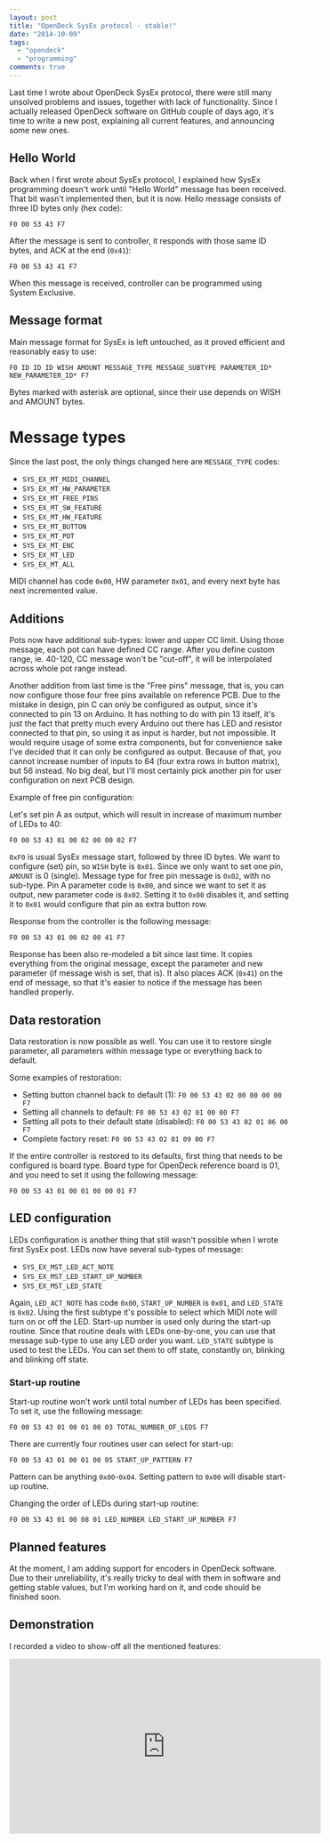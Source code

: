 ```yaml
---
layout: post
title: "OpenDeck SysEx protocol - stable!"
date: "2014-10-09"
tags: 
  - "opendeck"
  - "programming"
comments: true
---
```


Last time I wrote about OpenDeck SysEx protocol, there were still many unsolved problems and issues, together with lack of functionality. Since I actually released OpenDeck software on GitHub couple of days ago, it's time to write a new post, explaining all current features, and announcing some new ones.

## Hello World

Back when I first wrote about SysEx protocol, I explained how SysEx programming doesn't work until "Hello World" message has been received. That bit wasn't implemented then, but it is now. Hello message consists of three ID bytes only (hex code):

`F0 00 53 43 F7`

After the message is sent to controller, it responds with those same ID bytes, and ACK at the end (`0x41`):

`F0 00 53 43 41 F7`

When this message is received, controller can be programmed using System Exclusive.

## Message format

Main message format for SysEx is left untouched, as it proved efficient and reasonably easy to use:

`F0 ID ID ID WISH AMOUNT MESSAGE_TYPE MESSAGE_SUBTYPE PARAMETER_ID* NEW_PARAMETER_ID* F7`

Bytes marked with asterisk are optional, since their use depends on WISH and AMOUNT bytes.

# Message types

Since the last post, the only things changed here are `MESSAGE_TYPE` codes:

* `SYS_EX_MT_MIDI_CHANNEL`
* `SYS_EX_MT_HW_PARAMETER`
* `SYS_EX_MT_FREE_PINS`
* `SYS_EX_MT_SW_FEATURE`
* `SYS_EX_MT_HW_FEATURE`
* `SYS_EX_MT_BUTTON`
* `SYS_EX_MT_POT`
* `SYS_EX_MT_ENC`
* `SYS_EX_MT_LED`
* `SYS_EX_MT_ALL`

MIDI channel has code `0x00`, HW parameter `0x01`, and every next byte has next incremented value.

## Additions

Pots now have additional sub-types: lower and upper CC limit. Using those message, each pot can have defined CC range. After you define custom range, ie. 40-120, CC message won't be "cut-off", it will be interpolated across whole pot range instead.

Another addition from last time is the "Free pins" message, that is, you can now configure those four free pins available on reference PCB. Due to the mistake in design, pin C can only be configured as output, since it's connected to pin 13 on Arduino. It has nothing to do with pin 13 itself, it's just the fact that pretty much every Arduino out there has LED and resistor connected to that pin, so using it as input is harder, but not impossible. It would require usage of some extra components, but for convenience sake I've decided that it can only be configured as output. Because of that, you cannot increase number of inputs to 64 (four extra rows in button matrix), but 56 instead. No big deal, but I'll most certainly pick another pin for user configuration on next PCB design.

Example of free pin configuration:

Let's set pin A as output, which will result in increase of maximum number of LEDs to 40:

`F0 00 53 43 01 00 02 00 00 02 F7`

`0xF0` is usual SysEx message start, followed by three ID bytes. We want to configure (set) pin, so `WISH` byte is `0x01`. Since we only want to set one pin, `AMOUNT` is 0 (single). Message type for free pin message is `0x02`, with no sub-type. Pin A parameter code is `0x00`, and since we want to set it as output, new parameter code is `0x02`. Setting it to `0x00` disables it, and setting it to `0x01` would configure that pin as extra button row.

Response from the controller is the following message:

`F0 00 53 43 01 00 02 00 41 F7`

Response has been also re-modeled a bit since last time. It copies everything from the original message, except the parameter and new parameter (if message wish is set, that is). It also places ACK (`0x41`) on the end of message, so that it's easier to notice if the message has been handled properly.

## Data restoration

Data restoration is now possible as well. You can use it to restore single parameter, all parameters within message type or everything back to default.

Some examples of restoration:

* Setting button channel back to default (1): `F0 00 53 43 02 00 00 00 00 F7`
* Setting all channels to default: `F0 00 53 43 02 01 00 00 F7`
* Setting all pots to their default state (disabled): `F0 00 53 43 02 01 06 00 F7`
* Complete factory reset: `F0 00 53 43 02 01 09 00 F7`

If the entire controller is restored to its defaults, first thing that needs to be configured is board type. Board type for OpenDeck reference board is 01, and you need to set it using the following message:

`F0 00 53 43 01 00 01 00 00 01 F7`

## LED configuration

LEDs configuration is another thing that still wasn't possible when I wrote first SysEx post. LEDs now have several sub-types of message:

* `SYS_EX_MST_LED_ACT_NOTE`
* `SYS_EX_MST_LED_START_UP_NUMBER`
* `SYS_EX_MST_LED_STATE`

Again, `LED_ACT_NOTE` has code `0x00`, `START_UP_NUMBER` is `0x01`, and `LED_STATE` is `0x02`. Using the first subtype it's possible to select which MIDI note will turn on or off the LED. Start-up number is used only during the start-up routine. Since that routine deals with LEDs one-by-one, you can use that message sub-type to use any LED order you want. `LED_STATE` subtype is used to test the LEDs. You can set them to off state, constantly on, blinking and blinking off state.

### Start-up routine

Start-up routine won't work until total number of LEDs has been specified. To set it, use the following message:

`F0 00 53 43 01 00 01 00 03 TOTAL_NUMBER_OF_LEDS F7`

There are currently four routines user can select for start-up:

`F0 00 53 43 01 00 01 00 05 START_UP_PATTERN F7`

Pattern can be anything `0x00`-`0x04`. Setting pattern to `0x00` will disable start-up routine.

Changing the order of LEDs during start-up routine:

`F0 00 53 43 01 00 08 01 LED_NUMBER LED_START_UP_NUMBER F7`

## Planned features

At the moment, I am adding support for encoders in OpenDeck software. Due to their unreliability, it's really tricky to deal with them in software and getting stable values, but I'm working hard on it, and code should be finished soon.

## Demonstration

I recorded a video to show-off all the mentioned features:

<div class="videoWrapper">
<iframe width="560" height="315" src="https://www.youtube-nocookie.com/embed/3T1-x4B77nw" title="YouTube video player" frameborder="0" allow="accelerometer; autoplay; clipboard-write; encrypted-media; gyroscope; picture-in-picture" allowfullscreen></iframe>
</div>